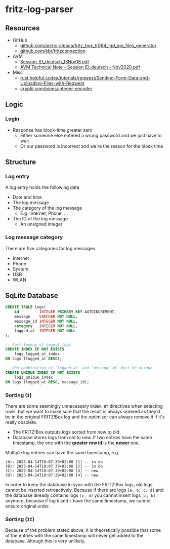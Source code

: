 # fritz-log-parser

## Resources

- GitHub
  - [github.com/arctic-alpaca/fritz_box_tr064_igd_api_files_generator](https://github.com/arctic-alpaca/fritz_box_tr064_igd_api_files_generator)
  - [github.com/kbr/fritzconnection](https://github.com/kbr/fritzconnection)
- AVM
  - [Session-ID_deutsch_13Nov18.pdf](https://avm.de/fileadmin/user_upload/Global/Service/Schnittstellen/Session-ID_deutsch_13Nov18.pdf)
  - [AVM Technical Note - Session ID_deutsch - Nov2020.pdf](https://avm.de/fileadmin/user_upload/Global/Service/Schnittstellen/AVM%20Technical%20Note%20-%20Session%20ID_deutsch%20-%20Nov2020.pdf)
- Misc
  - [rust.helpful.codes/tutorials/reqwest/Sending-Form-Data-and-Uploading-Files-with-Reqwest](https://rust.helpful.codes/tutorials/reqwest/Sending-Form-Data-and-Uploading-Files-with-Reqwest/)
  - [cryptii.com/pipes/integer-encoder](https://cryptii.com/pipes/integer-encoder)

## Logic

### Login

- Response has block-time greater zero
  - Either someone else entered a wrong password and we just have to wait
  - Or our password is incorrect and we're the reason for the block time

## Structure

### Log entry

A log entry holds the following data

- Date and time
- The log message
- The category of the log message
  - E.g. Internet, Phone, ...
- The ID of the log message
  - An unsigned integer

### Log message category

There are five categories for log messages

- Internet
- Phone
- System
- USB
- WLAN

## SqLite Database

```sql
CREATE TABLE logs(
    id         INTEGER PRIMARY KEY AUTOINCREMENT,
    message    VARCHAR NOT NULL,
    message_id INTEGER NOT NULL,
    category   INTEGER NOT NULL,
    logged_at  INTEGER NOT NULL
);

-- fast lookup of newest logs
CREATE INDEX IF NOT EXISTS
    logs_logged_at_index
ON logs (logged_at DESC);

-- the combination of `logged_at` and `message_id` must be unique
CREATE UNIQUE INDEX IF NOT EXISTS
    logs_unique_index
ON logs (logged_at DESC, message_id);
```

### Sorting (`I`)

There are some seemingly unnecessary `ORDER BY` directives when selecting rows,
but we want to make sure that the result is always ordered as they'd be in the original
FRITZ!Box log and the optimizer can always remove it if it's really obsolete.

- The FRITZ!Box outputs logs sorted from new to old.
- Database stores logs from old to new. If two entries have the
  same timestamp, the one with the **greater row id** is the **newer** one.

Multiple log entries can have the same timestamp, e.g.

```text
(A): 2023-04-14T10:07:39+02:00 [1] -- in db
(B): 2023-04-14T10:07:39+02:00 [2] -- in db
(C): 2023-04-14T10:07:39+02:00 [3] -- new
(D): 2023-04-14T10:07:39+02:00 [4] -- new
```

In order to keep the database in sync with the FRITZ!Box logs,
old logs cannot be inserted retroactively. Because if there are logs `[a, b, c, d]`
and the database already contains logs `[c, d]` you cannot insert logs `[a, b]`
anymore, because if log `b` and `c` have the same timestamp, we cannot ensure original order.

### Sorting (`II`)

Because of the problem stated above, it is theoretically possible that some of the entries
with the same timestamp will never get added to the database. Altough this is very unlikely.
